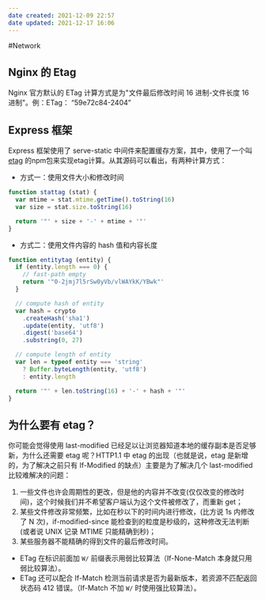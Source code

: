 ```yaml
---
date created: 2021-12-09 22:57
date updated: 2021-12-17 16:06
---
```


#Network

## Nginx 的 Etag

Nginx 官方默认的 ETag 计算方式是为"文件最后修改时间 16 进制-文件长度 16 进制"。例：ETag： “59e72c84-2404”

## Express 框架

Express 框架使用了 serve-static 中间件来配置缓存方案，其中，使用了一个叫 [etag](https://links.jianshu.com/go?to=https%3A%2F%2Flink.juejin.cn%2F%3Ftarget%3Dhttps%253A%252F%252Fgithub.com%252Fjshttp%252Fetag) 的npm包来实现etag计算。从其源码可以看出，有两种计算方式：

- 方式一：使用文件大小和修改时间

```javascript
function stattag (stat) {
  var mtime = stat.mtime.getTime().toString(16)
  var size = stat.size.toString(16)

  return '"' + size + '-' + mtime + '"'
}
```

- 方式二：使用文件内容的 hash 值和内容长度

```javascript
function entitytag (entity) {
  if (entity.length === 0) {
    // fast-path empty
    return '"0-2jmj7l5rSw0yVb/vlWAYkK/YBwk"'
  }

  // compute hash of entity
  var hash = crypto
    .createHash('sha1')
    .update(entity, 'utf8')
    .digest('base64')
    .substring(0, 27)

  // compute length of entity
  var len = typeof entity === 'string'
    ? Buffer.byteLength(entity, 'utf8')
    : entity.length

  return '"' + len.toString(16) + '-' + hash + '"'
}
```

## 为什么要有 etag？

你可能会觉得使用 last-modified 已经足以让浏览器知道本地的缓存副本是否足够新，为什么还需要 etag 呢？HTTP1.1 中 etag 的出现（也就是说，etag 是新增的，为了解决之前只有 If-Modified 的缺点）主要是为了解决几个 last-modified 比较难解决的问题：

1. 一些文件也许会周期性的更改，但是他的内容并不改变(仅仅改变的修改时间)，这个时候我们并不希望客户端认为这个文件被修改了，而重新 get；
2. 某些文件修改非常频繁，比如在秒以下的时间内进行修改，(比方说 1s 内修改了 N 次)，if-modified-since 能检查到的粒度是秒级的，这种修改无法判断(或者说 UNIX 记录 MTIME 只能精确到秒)；
3. 某些服务器不能精确的得到文件的最后修改时间。

- ETag 在标识前面加 `W/` 前缀表示用弱比较算法（If-None-Match 本身就只用弱比较算法）。
- ETag 还可以配合 If-Match 检测当前请求是否为最新版本，若资源不匹配返回状态码 412 错误。（If-Match 不加 `W/` 时使用强比较算法）。
